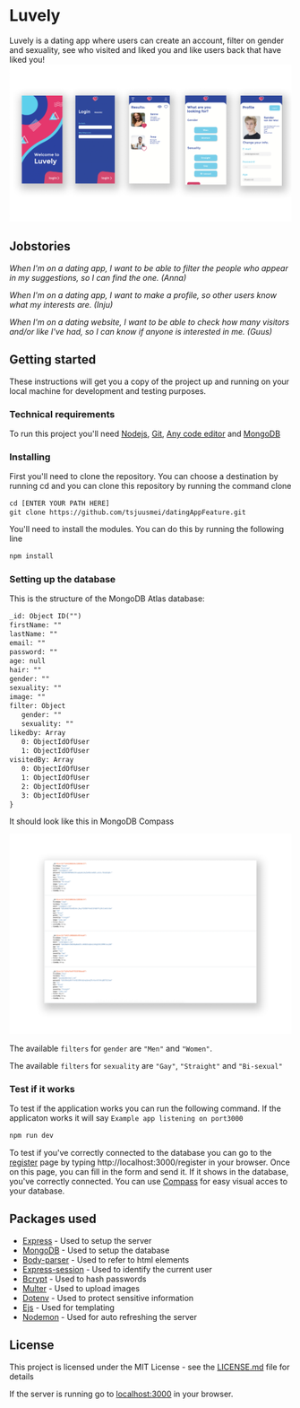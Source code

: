 
# Luvely
Luvely is a dating app where users can create an account, filter on gender and sexuality, see who visited and liked you and like users back that have liked you!
![Luvely](https://github.com/tsjuusmei/datingAppFeature/blob/develop/documentatie/images/luvely.png?raw=true)

## Jobstories
_When I'm on a dating app, I want to be able to filter the people who appear in my suggestions, so I can find the one. (Anna)_ 

_When I'm on a dating app, I want to make a profile, so other users know what my interests are. (Inju)_


_When I'm on a dating website, I want to be able to check how many visitors and/or like I've had, so I can know if anyone is interested in me. (Guus)_

## Getting started
These instructions will get you a copy of the project up and running on your local machine for development and testing purposes.

### Technical requirements
To run this project you'll need [Nodejs](https://nodejs.org/en/download/), [Git](https://git-scm.com/downloads), [Any code editor](https://code.visualstudio.com/download) and [MongoDB](https://www.mongodb.com/cloud/atlas/register)

### Installing
First you'll need to clone the repository. You can choose a destination by running cd and you can clone this repository by running the command clone
```
cd [ENTER YOUR PATH HERE]
git clone https://github.com/tsjuusmei/datingAppFeature.git
```
You'll need to install the modules. You can do this by running the following line
```cmd
npm install
```

### Setting up the database

This is the structure of the MongoDB Atlas database:

```
_id: Object ID("")
firstName: ""
lastName: ""
email: ""
password: ""
age: null
hair: ""
gender: ""
sexuality: ""
image: ""
filter: Object
   gender: ""
   sexuality: ""
likedby: Array
   0: ObjectIdOfUser
   1: ObjectIdOfUser
visitedBy: Array
   0: ObjectIdOfUser
   1: ObjectIdOfUser
   2: ObjectIdOfUser
   3: ObjectIdOfUser
}
```

It should look like this in MongoDB Compass

![Database](https://github.com/tsjuusmei/datingAppFeature/blob/develop/documentatie/images/database.png?raw=true)

The available `filters` for `gender` are `"Men"` and `"Women"`. 

The available `filters` for `sexuality` are `"Gay"`, `"Straight"` and `"Bi-sexual"`

### Test if it works

To test if the application works you can run the following command. If the applicaton works it will say `Example app listening on port3000`
```cmd
npm run dev
```
To test if you've correctly connected to the database you can go to the [register](http://localhost:3000/register) page by typing http://localhost:3000/register in your browser. Once on this page, you can fill in the form and send it. If it shows in the database, you've correctly connected. You can use [Compass](https://www.mongodb.com/download-center/compass) for easy visual acces to your database.

## Packages used
* [Express](https://www.npmjs.com/package/express) - Used to setup the server
* [MongoDB](https://www.npmjs.com/package/mongodb) - Used to setup the database
* [Body-parser](https://www.npmjs.com/package/body-parser) - Used to refer to html elements
* [Express-session](https://www.npmjs.com/package/express-session) - Used to identify the current user
* [Bcrypt](https://www.npmjs.com/package/bcrypt) - Used to hash passwords
* [Multer](https://www.npmjs.com/package/multer) - Used to upload images
* [Dotenv](https://www.npmjs.com/package/dotenv) - Used to protect sensitive information
* [Ejs](https://www.npmjs.com/package/ejs) - Used for templating
* [Nodemon](https://www.npmjs.com/package/nodemon) - Used for auto refreshing the server

## License
This project is licensed under the MIT License - see the [LICENSE.md](https://github.com/tsjuusmei/datingAppFeature/blob/master/LICENSE) file for details

If the server is running go to [localhost:3000](http://localhost:3000/) in your browser.

